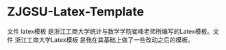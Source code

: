 # ZJGSU-Latex-Template

文件 latex模板 是浙江工商大学统计与数学学院崔峰老师所编写的Latex模板。文件 浙江工商大学Latex模板 是我在其基础上做了一些改动之后的模板。
